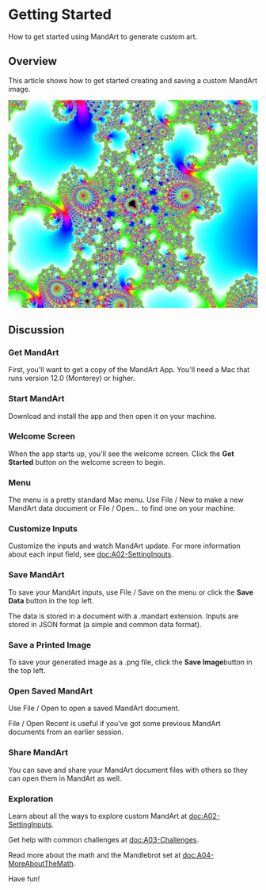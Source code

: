 # Getting Started

How to get started using MandArt to generate custom art.


## Overview

This article shows how to get started creating and saving a custom MandArt image.

![Example](mandart_a01.png)


## Discussion

### Get MandArt

First, you'll want to get a copy of the MandArt App. 
You'll need a Mac that runs version 12.0 (Monterey) or higher.

### Start MandArt

Download and install the app and then open it on your machine.

### Welcome Screen

When the app starts up, you'll see the welcome screen. 
Click the **Get Started** button on the welcome screen to begin.

### Menu

The menu is a pretty standard Mac menu. 
Use File / New to make a new MandArt data document or File / Open... to find one on your machine. 

### Customize Inputs

Customize the inputs and watch MandArt update. 
For more information about each input field, see <doc:A02-SettingInputs>.

### Save MandArt

To save your MandArt inputs, 
use File / Save on the menu or click the **Save Data** button in the top left.

The data is stored in a document with a .mandart extension.
Inputs are stored in JSON format (a simple and common data format). 

### Save a Printed Image

To save your generated image as a .png file, click the **Save Image**button in the top left.

### Open Saved MandArt

Use File / Open to open a saved MandArt document. 

File / Open Recent is useful if you've got some previous MandArt documents from an earlier session.

### Share MandArt

You can save and share your MandArt document files with others so they can open them in MandArt as well.

### Exploration

Learn about all the ways to explore custom MandArt at <doc:A02-SettingInputs>.

Get help with common challenges at <doc:A03-Challenges>.

Read more about the math and the Mandlebrot set at <doc:A04-MoreAboutTheMath>.

Have fun! 

